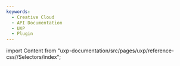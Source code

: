 ```yaml
---
keywords:
  - Creative Cloud
  - API Documentation
  - UXP
  - Plugin
---
```



import Content from "uxp-documentation/src/pages/uxp/reference-css//Selectors/index";

<Content query="product=xd"/>
